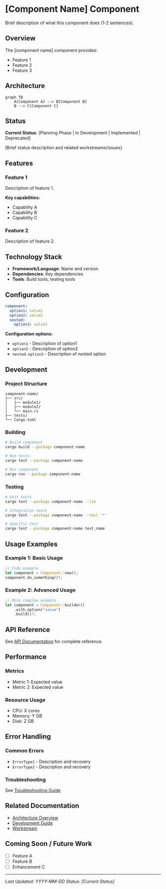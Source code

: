 # [Component Name] Component

Brief description of what this component does (1-2 sentences).

## Overview

The [component name] component provides:
- Feature 1
- Feature 2
- Feature 3

## Architecture

```mermaid
graph TB
    A[Component A] --> B[Component B]
    B --> C[Component C]
```

## Status

**Current Status**: [Planning Phase | In Development | Implemented | Deprecated]

[Brief status description and related workstreams/issues]

## Features

### Feature 1
Description of feature 1.

**Key capabilities:**
- Capability A
- Capability B
- Capability C

### Feature 2
Description of feature 2.

## Technology Stack

- **Framework/Language**: Name and version
- **Dependencies**: Key dependencies
- **Tools**: Build tools, testing tools

## Configuration

```yaml
component:
  option1: value1
  option2: value2
  nested:
    option3: value3
```

**Configuration options:**
- `option1` - Description of option1
- `option2` - Description of option2
- `nested.option3` - Description of nested option

## Development

### Project Structure
```
component-name/
├── src/
│   ├── module1/
│   ├── module2/
│   └── main.rs
├── tests/
└── Cargo.toml
```

### Building
```bash
# Build component
cargo build --package component-name

# Run tests
cargo test --package component-name

# Run component
cargo run --package component-name
```

### Testing
```bash
# Unit tests
cargo test --package component-name --lib

# Integration tests
cargo test --package component-name --test '*'

# Specific test
cargo test --package component-name test_name
```

## Usage Examples

### Example 1: Basic Usage
```rust
// Code example
let component = Component::new();
component.do_something()?;
```

### Example 2: Advanced Usage
```rust
// More complex example
let component = Component::builder()
    .with_option("value")
    .build()?;
```

## API Reference

See [API Documentation](../../api/component-api.md) for complete reference.

## Performance

### Metrics
- Metric 1: Expected value
- Metric 2: Expected value

### Resource Usage
- CPU: X cores
- Memory: Y GB
- Disk: Z GB

## Error Handling

### Common Errors
- `ErrorType1` - Description and recovery
- `ErrorType2` - Description and recovery

### Troubleshooting
See [Troubleshooting Guide](../../guides/troubleshooting.md#component-name)

## Related Documentation

- [Architecture Overview](../../architecture/system-overview.md)
- [Development Guide](../../guides/component-development.md)
- [Workstream](../../workstreams/XX-workstream-name/README.md)

## Coming Soon / Future Work

- [ ] Feature A
- [ ] Feature B
- [ ] Enhancement C

---

*Last Updated: YYYY-MM-DD*
*Status: [Current Status]*
